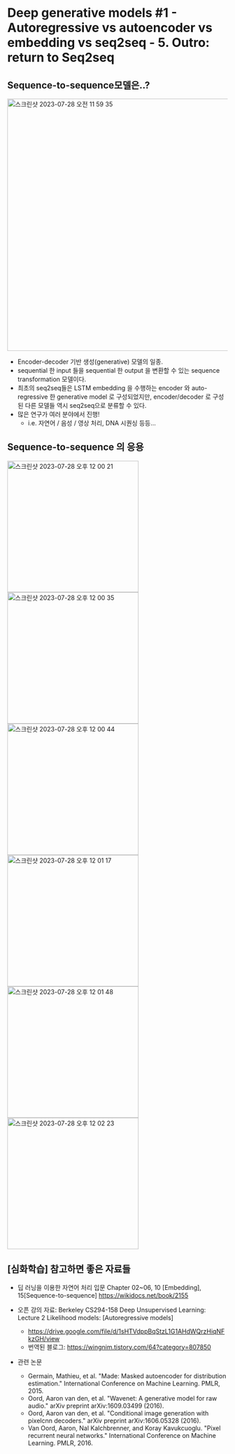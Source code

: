 # Deep generative models #1 - Autoregressive vs autoencoder vs embedding vs seq2seq - 5. Outro: return to Seq2seq
## Sequence-to-sequence모델은..?
<img width="576" alt="스크린샷 2023-07-28 오전 11 59 35" src="https://github.com/joony0512/Deep_Learning_Class/assets/109457820/593883b4-f2b9-4cfc-af22-40919d513ed3">

- Encoder-decoder 기반 생성(generative) 모델의 일종.
- sequential 한 input 들을 sequential 한 output 을 변환할 수 있는 sequence transformation 모델이다.
- 최초의 seq2seq들은 LSTM embedding 을 수행하는 encoder 와 auto-regressive 한 generative model 로 구성되었지만, encoder/decoder 로 구성된 다른 모델들 역시 seq2seq으로 분류할 수 있다.
- 많은 연구가 여러 분야에서 진행!
  - i.e. 자연어 / 음성 / 영상 처리, DNA 시퀀싱 등등…

## Sequence-to-sequence 의 응용
<img width="300" alt="스크린샷 2023-07-28 오후 12 00 21" src="https://github.com/joony0512/Deep_Learning_Class/assets/109457820/e420d1ff-76db-4c6d-a792-ea1300b82c43">
<img width="300" alt="스크린샷 2023-07-28 오후 12 00 35" src="https://github.com/joony0512/Deep_Learning_Class/assets/109457820/6c281196-875e-429e-8b4d-dd1e2d5ab16d">
<img width="300" alt="스크린샷 2023-07-28 오후 12 00 44" src="https://github.com/joony0512/Deep_Learning_Class/assets/109457820/b948ca9a-013a-42c6-bad2-c59070d7544c">
<img width="300" alt="스크린샷 2023-07-28 오후 12 01 17" src="https://github.com/joony0512/Deep_Learning_Class/assets/109457820/6c14bd52-b6a7-44ee-823b-17a8ed93291f">
<img width="300" alt="스크린샷 2023-07-28 오후 12 01 48" src="https://github.com/joony0512/Deep_Learning_Class/assets/109457820/f60fb67e-92bd-4957-bbae-aeeaef83b3d5">
<img width="300" alt="스크린샷 2023-07-28 오후 12 02 23" src="https://github.com/joony0512/Deep_Learning_Class/assets/109457820/f379a4df-9ae8-40d1-b916-b04b6b333d57">

## [심화학습] 참고하면 좋은 자료들
- 딥 러닝을 이용한 자연어 처리 입문 Chapter 02~06, 10 [Embedding], 15[Sequence-to-sequence]
https://wikidocs.net/book/2155 

- 오픈 강의 자료: Berkeley CS294-158 Deep Unsupervised Learning: Lecture 2 Likelihood models: [Autoregressive models]
	- https://drive.google.com/file/d/1sHTVdppBqStzL1G1AHdWQrzHiqNFkzGH/view
	- 번역된 블로그: https://wingnim.tistory.com/64?category=807850 

- 관련 논문
  - Germain, Mathieu, et al. "Made: Masked autoencoder for distribution estimation." International Conference on Machine Learning. PMLR, 2015.
  - Oord, Aaron van den, et al. "Wavenet: A generative model for raw audio." arXiv preprint arXiv:1609.03499 (2016).
  - Oord, Aaron van den, et al. "Conditional image generation with pixelcnn decoders." arXiv preprint arXiv:1606.05328 (2016).
  - Van Oord, Aaron, Nal Kalchbrenner, and Koray Kavukcuoglu. "Pixel recurrent neural networks." International Conference on Machine Learning. PMLR, 2016.
